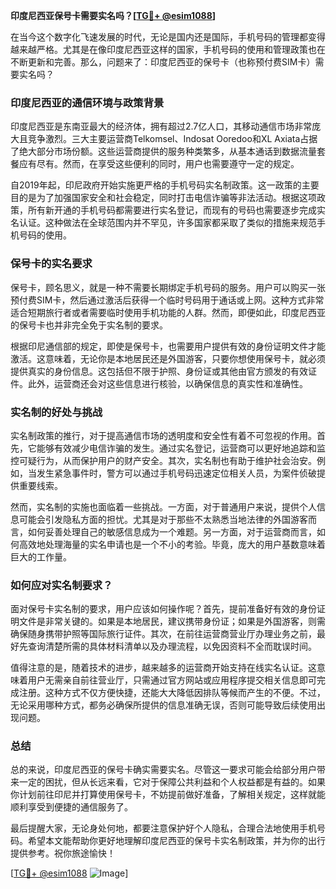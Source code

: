 **印度尼西亚保号卡需要实名吗？[[TG💪+ @esim1088](https://t.me/s/esim1088)]**

在当今这个数字化飞速发展的时代，无论是国内还是国际，手机号码的管理都变得越来越严格。尤其是在像印度尼西亚这样的国家，手机号码的使用和管理政策也在不断更新和完善。那么，问题来了：印度尼西亚的保号卡（也称预付费SIM卡）需要实名吗？

### 印度尼西亚的通信环境与政策背景

印度尼西亚是东南亚最大的经济体，拥有超过2.7亿人口，其移动通信市场非常庞大且竞争激烈。三大主要运营商Telkomsel、Indosat Ooredoo和XL Axiata占据了绝大部分市场份额。这些运营商提供的服务种类繁多，从基本通话到数据流量套餐应有尽有。然而，在享受这些便利的同时，用户也需要遵守一定的规定。

自2019年起，印尼政府开始实施更严格的手机号码实名制政策。这一政策的主要目的是为了加强国家安全和社会稳定，同时打击电信诈骗等非法活动。根据这项政策，所有新开通的手机号码都需要进行实名登记，而现有的号码也需要逐步完成实名认证。这种做法在全球范围内并不罕见，许多国家都采取了类似的措施来规范手机号码的使用。

### 保号卡的实名要求

保号卡，顾名思义，就是一种不需要长期绑定手机号码的服务。用户可以购买一张预付费SIM卡，然后通过激活后获得一个临时号码用于通话或上网。这种方式非常适合短期旅行者或者需要临时使用手机功能的人群。然而，即便如此，印度尼西亚的保号卡也并非完全免于实名制的要求。

根据印尼通信部的规定，即使是保号卡，也需要用户提供有效的身份证明文件才能激活。这意味着，无论你是本地居民还是外国游客，只要你想使用保号卡，就必须提供真实的身份信息。这包括但不限于护照、身份证或其他由官方颁发的有效证件。此外，运营商还会对这些信息进行核验，以确保信息的真实性和准确性。

### 实名制的好处与挑战

实名制政策的推行，对于提高通信市场的透明度和安全性有着不可忽视的作用。首先，它能够有效减少电信诈骗的发生。通过实名登记，运营商可以更好地追踪和监控可疑行为，从而保护用户的财产安全。其次，实名制也有助于维护社会治安。例如，当发生紧急事件时，警方可以通过手机号码迅速定位相关人员，为案件侦破提供重要线索。

然而，实名制的实施也面临着一些挑战。一方面，对于普通用户来说，提供个人信息可能会引发隐私方面的担忧。尤其是对于那些不太熟悉当地法律的外国游客而言，如何妥善处理自己的敏感信息成为一个难题。另一方面，对于运营商而言，如何高效地处理海量的实名申请也是一个不小的考验。毕竟，庞大的用户基数意味着巨大的工作量。

### 如何应对实名制要求？

面对保号卡实名制的要求，用户应该如何操作呢？首先，提前准备好有效的身份证明文件是非常关键的。如果是本地居民，建议携带身份证；如果是外国游客，则需确保随身携带护照等国际旅行证件。其次，在前往运营商营业厅办理业务之前，最好先查询清楚所需的具体材料清单以及办理流程，以免因资料不全而耽误时间。

值得注意的是，随着技术的进步，越来越多的运营商开始支持在线实名认证。这意味着用户无需亲自前往营业厅，只需通过官方网站或应用程序提交相关信息即可完成注册。这种方式不仅方便快捷，还能大大降低因排队等候而产生的不便。不过，无论采用哪种方式，都务必确保所提供的信息准确无误，否则可能导致后续使用出现问题。

### 总结

总的来说，印度尼西亚的保号卡确实需要实名。尽管这一要求可能会给部分用户带来一定的困扰，但从长远来看，它对于保障公共利益和个人权益都是有益的。如果你计划前往印尼并打算使用保号卡，不妨提前做好准备，了解相关规定，这样就能顺利享受到便捷的通信服务了。

最后提醒大家，无论身处何地，都要注意保护好个人隐私，合理合法地使用手机号码。希望本文能帮助你更好地理解印度尼西亚的保号卡实名制政策，并为你的出行提供参考。祝你旅途愉快！

[[TG💪+ @esim1088](https://t.me/s/esim1088) ![Image](https://i.postimg.cc/4NQfJmqS/Snipaste-2025-05-13-00-14-12.png)]